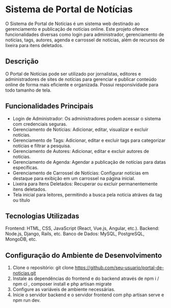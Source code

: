 # Sistema de Portal de Notícias
O Sistema de Portal de Notícias é um sistema web destinado ao gerenciamento e publicação de notícias online. 
Este projeto oferece funcionalidades diversas como login para administrador, gerenciamento de notícias, tags, autores, agenda e carrossel de notícias, além de recursos de lixeira para itens deletados.

## Descrição
O Portal de Notícias pode ser utilizado por jornalistas, editores e administradores de sites de notícias para gerenciar e publicar conteúdo online de forma mais eficiente e organizada.
Possui responsividade para todo tamanho de tela.

## Funcionalidades Principais
- Login de Administrador: Os administradores podem acessar o sistema com credenciais seguras.
- Gerenciamento de Notícias: Adicionar, editar, visualizar e excluir notícias.
- Gerenciamento de Tags: Adicionar, editar e excluir tags para categorizar notícias e filtrar a pesquisa.
- Gerenciamento de Autores: Adicionar, editar e excluir autores de notícias.
- Gerenciamento de Agenda: Agendar a publicação de notícias para datas específicas.
- Gerenciamento de Carrossel de Notícias: Configurar notícias em destaque para exibição em um carrossel na página inicial.
- Lixeira para Itens Deletados: Recuperar ou excluir permanentemente itens deletados.
- Tela inicial para leitores, permitindo a busca pela notícia atráves da tag ou título


## Tecnologias Utilizadas
Frontend: HTML, CSS, JavaScript (React, Vue.js, Angular, etc.).
Backend: Node.js, Django, Rails, etc.
Banco de Dados: MySQL, PostgreSQL, MongoDB, etc.

## Configuração do Ambiente de Desenvolvimento
1. Clone o repositório: git clone https://github.com/seu-usuario/portal-de-noticias.git
2. Instale as dependências do frontend e do backend através de npm i / npm ci , composer install e php artisan migrate
3. Configure as variáveis de ambiente necessárias.
4. Inicie o servidor backend e o servidor frontend com php artisan serve e npm run dev.
